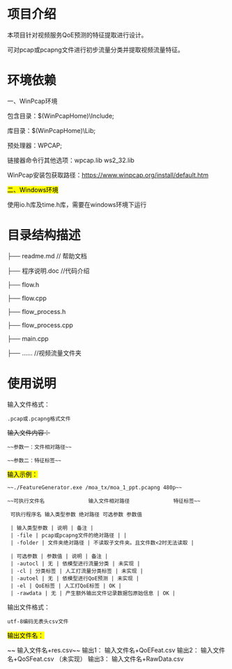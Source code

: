 # 项目介绍
本项目针对视频服务QoE预测的特征提取进行设计。

可对pcap或pcapng文件进行初步流量分类并提取视频流量特征。
# 环境依赖
一、WinPcap环境

包含目录：$(WinPcapHome)\Include;

库目录：$(WinPcapHome)\Lib;

预处理器：WPCAP;

链接器命令行其他选项：wpcap.lib ws2_32.lib

WinPcap安装包获取路径：https://www.winpcap.org/install/default.htm

<mark style="background-color：colorName/hexOfColor">二、Windows环境</mark>

使用io.h库及time.h库，需要在windows环境下运行

# 目录结构描述

├── readme.md // 帮助文档

├── 程序说明.doc //代码介绍

├── flow.h 

├── flow.cpp

├── flow_process.h

├── flow_process.cpp

├── main.cpp

├── …… //视频流量文件夹

# 使用说明

输入文件格式：

    .pcap或.pcapng格式文件

~~输入文件内容：~~ 

    ~~参数一：文件相对路径~~

    ~~参数二：特征标签~~


<mark style="background-color：colorName/hexOfColor">输入示例：</mark>


    ~~./FeatureGenerator.exe /moa_tx/moa_1_ppt.pcapng 480p~~

    ~~可执行文件名              输入文件相对路径              特征标签~~
    
     可执行程序名 输入类型参数 绝对路径 可选参数 参数值 
     
     | 输入类型参数 | 说明 | 备注 |
     | -file | pcap或pcapng文件的绝对路径 | |
     | -folder | 文件夹绝对路径 | 不读取子文件夹。且文件数<2时无法读取 |
     
     | 可选参数 | 参数值 | 说明 | 备注 |
     | -autocl | 无 | 依模型进行流量分类 | 未实现 |
     | -cl | 分类标签 | 人工打流量分类标签 | 未实现 |
     | -autoel | 无 | 依模型进行QoE预测 | 未实现 |
     | -el | QoE标签 | 人工打QoE标签 | OK |
     | -rawdata | 无 | 产生额外输出文件记录数据包原始信息 | OK |
	
    
    

输出文件格式：

    utf-8编码无表头csv文件

<mark style="background-color：colorName/hexOfColor">输出文件名：</mark>

   ~~ 输入文件名+res.csv~~
   输出1： 输入文件名+QoEFeat.csv
   输出2： 输入文件名+QoSFeat.csv （未实现）
   输出3： 输入文件名+RawData.csv